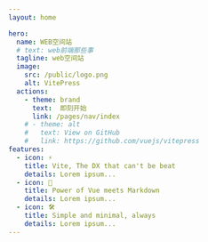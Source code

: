 ```yaml
---
layout: home

hero:
  name: WEB空间站
  # text: web前端那些事
  tagline: web空间站
  image:
    src: /public/logo.png
    alt: VitePress
  actions:
    - theme: brand
      text:  即刻开始
      link: /pages/nav/index
    # - theme: alt
    #   text: View on GitHub
    #   link: https://github.com/vuejs/vitepress
features:
  - icon: ⚡️
    title: Vite, The DX that can't be beat
    details: Lorem ipsum...
  - icon: 🖖
    title: Power of Vue meets Markdown
    details: Lorem ipsum...
  - icon: 🛠️
    title: Simple and minimal, always
    details: Lorem ipsum...
---
```



